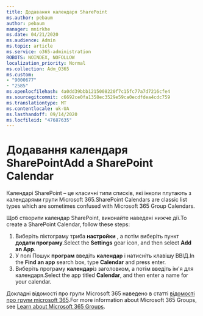 ```yaml
---
title: Додавання календаря SharePoint
ms.author: pebaum
author: pebaum
manager: mnirkhe
ms.date: 04/21/2020
ms.audience: Admin
ms.topic: article
ms.service: o365-administration
ROBOTS: NOINDEX, NOFOLLOW
localization_priority: Normal
ms.collection: Adm_O365
ms.custom:
- "9000677"
- "2585"
ms.openlocfilehash: 4a0dd39bbb1215008220f7c15fc77a7d7216cfe4
ms.sourcegitcommit: c6692ce0fa1358ec3529e59ca0ecdfdea4cdc759
ms.translationtype: MT
ms.contentlocale: uk-UA
ms.lasthandoff: 09/14/2020
ms.locfileid: "47687635"
---
```

# <a name="add-a-sharepoint-calendar"></a><span data-ttu-id="978a0-102">Додавання календаря SharePoint</span><span class="sxs-lookup"><span data-stu-id="978a0-102">Add a SharePoint Calendar</span></span>

<span data-ttu-id="978a0-103">Календарі SharePoint – це класичні типи списків, які інколи плутають з календарями групи Microsoft 365.</span><span class="sxs-lookup"><span data-stu-id="978a0-103">SharePoint Calendars are classic list types which are sometimes confused with Microsoft 365 Group Calendars.</span></span>
 
<span data-ttu-id="978a0-104">Щоб створити календар SharePoint, виконайте наведені нижче дії.</span><span class="sxs-lookup"><span data-stu-id="978a0-104">To create a SharePoint Calendar, follow these steps:</span></span>
 
1.  <span data-ttu-id="978a0-105">Виберіть піктограму триба **настройки** , а потім виберіть пункт **додати програму**.</span><span class="sxs-lookup"><span data-stu-id="978a0-105">Select the **Settings** gear icon, and then select **Add an App**.</span></span>
2.  <span data-ttu-id="978a0-106">У полі Пошук **програм** введіть **календар** і натисніть клавішу ВВІД.</span><span class="sxs-lookup"><span data-stu-id="978a0-106">In the **Find an app** search box, type **Calendar** and press enter.</span></span>
3.  <span data-ttu-id="978a0-107">Виберіть програму **календар**із заголовком, а потім введіть ім'я для календаря.</span><span class="sxs-lookup"><span data-stu-id="978a0-107">Select the app titled **Calendar**, and then enter a name for your calendar.</span></span>

<span data-ttu-id="978a0-108">Докладні відомості про групи Microsoft 365 наведено в статті [відомості про групи microsoft 365](https://support.office.com/article/Learn-about-Office-365-groups-b565caa1-5c40-40ef-9915-60fdb2d97fa2).</span><span class="sxs-lookup"><span data-stu-id="978a0-108">For more information about Microsoft 365 Groups, see [Learn about Microsoft 365 Groups](https://support.office.com/article/Learn-about-Office-365-groups-b565caa1-5c40-40ef-9915-60fdb2d97fa2).</span></span>

